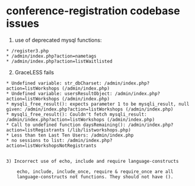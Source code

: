 conference-registration codebase issues
=======================================

  1) use of deprecated mysql functions:

    * /register3.php
    * /admin/index.php?action=nametags
    * /admin/index.php?action=listWaitlisted


  2) GraceLESS fails

    * Undefined variable: str_dbCharset: /admin/index.php?action=listWorkshops (/admin/index.php)
    * Undefined variable: usersResultObject: /admin/index.php?action=listWorkshops (/admin/index.php)
    * mysqli_free_result(): expects parameter 1 to be mysqli_result, null given: /admin/index.php?action=listWorkshops (/admin/index.php)
    * mysqli_free_result(): Couldn't fetch mysqli_result: /admin/index.php?action=listWorkshops (/admin/index.php)
    * Call to undefined function daysRemaining(): /admin/index.php?action=listRegistrants (/lib/listworkshops.php)
    * Less than ten Last Ten Users: /admin/index.php
    * no sessions to list: /admin/index.php?action=listWorkshopsNotRegistrants


    3) Incorrect use of echo, include and require language-constructs

        echo, include, include_once, require & require_once are all
        language-constructs not functions. They should not have ().